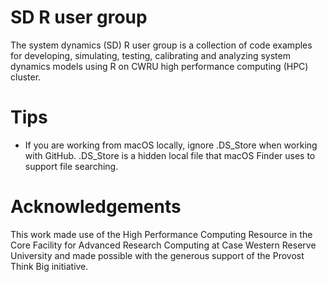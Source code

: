 # SD R user group 
The system dynamics (SD) R user group is a collection of code examples for developing, simulating, testing, calibrating and analyzing system dynamics models using R on CWRU high performance computing (HPC) cluster.

# Tips

* If you are working from macOS locally, ignore .DS_Store when working with GitHub. .DS_Store is a hidden local file that macOS Finder uses to support file searching. 

# Acknowledgements
This work made use of the High Performance Computing Resource in the Core Facility for Advanced Research Computing at Case Western Reserve University and made possible with the generous support of the Provost Think Big initiative. 
